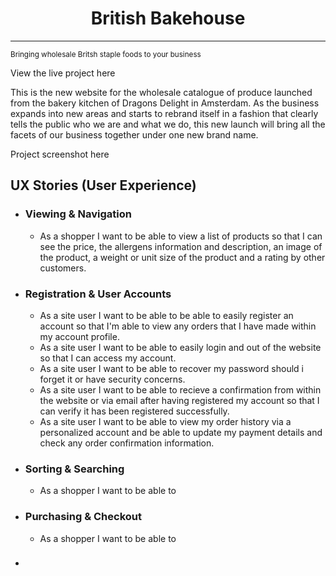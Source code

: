 <h1 align="center">British Bakehouse</h1>
<hr>
<small>Bringing wholesale Britsh staple foods to your business</small>

View the live project here

This is the new website for the wholesale catalogue of produce launched from the bakery kitchen of Dragons Delight in
Amsterdam. As the business expands into new areas and starts to rebrand itself in a fashion that clearly tells the public
who we are and what we do, this new launch will bring all the facets of our business together under one new brand name.

Project screenshot here

## UX Stories (User Experience)

- ### Viewing & Navigation
    - As a shopper I want to be able to view a list of products so that I can see the price, the allergens information and description,
    an image of the product, a weight or unit size of the product and a rating by other customers.

- ### Registration & User Accounts
    - As a site user I want to be able to be able to easily register an account so that I'm able to view any orders
    that I have made within my account profile.
    - As a site user I want to be able to easily login and out of the website so that I can access my account.
    - As a site user I want to be able to recover my password should i forget it or have security concerns.
    - As a site user I want to be able to recieve a confirmation from within the website or via email after having
    registered my account so that I can verify it has been registered successfully.
    - As a site user I want to be able to view my order history via a personalized account and be able to update
    my payment details and check any order confirmation information.

- ### Sorting & Searching
    - As a shopper I want to be able to

- ### Purchasing & Checkout
    - As a shopper I want to be able to

- ### 



